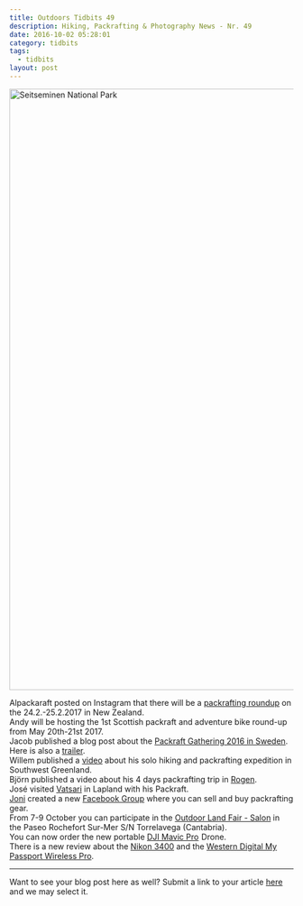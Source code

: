 ```yaml
---
title: Outdoors Tidbits 49
description: Hiking, Packrafting & Photography News - Nr. 49
date: 2016-10-02 05:28:01
category: tidbits
tags:
  - tidbits
layout: post
---
```


<a data-flickr-embed="true"  href="https://www.flickr.com/photos/90204224@N07/8223401641/in/album-72157648805255125/" title="Seitseminen National Park"><img src="https://c2.staticflickr.com/9/8489/8223401641_929964c519_h.jpg" width="1600" height="1067" alt="Seitseminen National Park"></a><script async src="//embedr.flickr.com/assets/client-code.js" charset="utf-8"></script>

Alpackaraft posted on Instagram that there will be a <a href="https://www.instagram.com/p/BJIbIVKhkpW/">packrafting roundup</a> on the 24.2.-25.2.2017 in New Zealand.   
Andy will be hosting the 1st Scottish packraft and adventure bike round-up from May 20th-21st 2017.  
Jacob published a blog post about the <a href="http://urbanpackrafter.com/Together-on-Voxnan">Packraft Gathering 2016 in Sweden</a>. Here is also a <a href="https://vimeo.com/184230182">trailer</a>.   
Willem published a <a href="https://vimeo.com/183643681">video</a> about his solo hiking and packrafting expedition in Southwest Greenland.  
Björn published a video about his 4 days packrafting trip in <a href="https://www.youtube.com/watch?v=KTnAjIpUt58&feature=youtu.be">Rogen</a>.   
José visited <a href="http://www.planetapackraft.com/2016/09/wilderness-de-vatsari-en-packraft.html">Vatsari</a> in Lapland with his Packraft.   
<a href="http://leftbound.com">Joni</a> created a new <a href="https://www.facebook.com/groups/154741864976536/">Facebook Group</a> where you can sell and buy packrafting gear.   
From 7-9 October you can participate in the [Outdoor Land Fair - Salon](http://outdoorland.es/en/) in the Paseo Rochefort Sur-Mer S/N Torrelavega (Cantabria).   
You can now order the new portable <a  href="https://www.amazon.com/gp/product/B01LZ8QTSU/ref=as_li_tl?ie=UTF8&camp=1789&creative=9325&creativeASIN=B01LZ8QTSU&linkCode=as2&tag=hikeve-20&linkId=5a6ef02b9b0fad9c38626566497e8151" rel="nofollow">DJI Mavic Pro</a><img src="//ir-na.amazon-adsystem.com/e/ir?t=hikeve-20&l=am2&o=1&a=B01LZ8QTSU" width="1" height="1" border="0" alt="" style="border:none !important; margin:0px !important;" /> Drone.    
There is a new review about the <a href="http://www.techradar.com/1329570">Nikon 3400</a> and the <a href="http://www.techradar.com/reviews/pc-mac/pc-components/storage/disk-drives-hdd-ssd/western-digital-my-passport-wireless-pro-1329598/review">Western Digital My Passport Wireless Pro</a>.

---

Want to see your blog post here as well? Submit a link to your article [here](https://www.facebook.com/HikeVentures/) and we may select it.
